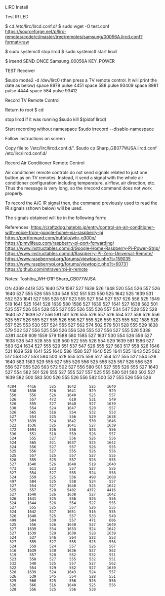 LIRC Install

Test IR LED

$ cd /etc/lirc/lircd.conf.d/
$ sudo wget -O test.conf https://sourceforge.net/p/lirc-remotes/code/ci/master/tree/remotes/samsung/00056A.lircd.conf?format=raw

$ sudo systemctl stop lircd
$ sudo systemctl start lircd

$ irsend SEND_ONCE Samsung_00056A KEY_POWER

TEST Receiver

$sudo mode2 -d /dev/lirc0
(than press a TV remote control. It will print the date as below)
space 8979
pulse 4451
space 588
pulse 93409
space 8981
pulse 4444
space 584
pulse 93412

Record TV Remote Control

Return to root
$ cd

stop lircd if it was running
$sudo kill $(pidof lircd)

Start recording without namespace
$sudo irrecord --disable-namespace

Follow instructions on screen

Copy file to '/etc/lirc/lircd.conf.d/'.
$sudo cp Sharp_GB077WJSA.lircd.conf /etc/lirc/lircd.conf.d/

Record Air Conditioner Remote Control

Air conditioner remote controls do not send signals related to just one button as on TV remotes.
Instead, it send a signal with the whole air conditioner configuration including temperature, airflow, air direction, etc.
Thus the message is very long, so the irrecord command does not work properly.

To record the A/C IR signal then, the command previously used to read the IR signals (shown below)
will be used. 


The signals obtained will be in the following form:



References:
https://craftzdog.hateblo.jp/entry/control-an-air-conditioner-with-voice-from-google-home-via-raspberry-pi
https://portforward.com/buffalo/whr-g300n/
https://pimylifeup.com/raspberry-pi-port-forwarding/
https://www.instructables.com/id/Google-Home-Raspberry-Pi-Power-Strip/
https://www.instructables.com/id/Raspberry-Pi-Zero-Universal-Remote/
https://www.raspberrypi.org/forums/viewtopic.php?t=159035
https://www.raspberrypi.org/forums/viewtopic.php?t=90731
https://github.com/mtraver/rpi-ir-remote

Notes:
Toshiba_WH-D1P
Sharp_GB077WJSA

ON
4369     4418      525     1640      579     1587
527     1639      526     1648      520      554
526      557      526     1640      527      555
526      555      534      548      532      551
533      550      525     1642      525     1639
531      552      525     1641      527      555
528      557      523      555      527      554
527      557      526      556      525     1649
518     1641      525     1641      528     1639
580     1586      527     1639      527     1641
527     1638      582      501      525      557
526      554      528      555      527      555
526      555      526      557      534      547
528      552      528     1640      527     1639
527      556      581      501      526      555
526      557      526      554      527      556
526      556      525      557      526      555
527      555      526      556      527      555
526      559      523      555      582     1585
526      557      525      553      530      557
524      555      527      562      574      502
579      501      528      555      529     1638
579      502      527      556      525      556
526      556      526      555      527      556
527      555      526     5338     4381     4409
609     1559      579     1588      580     1585
527     1637      530      554      526      556
527     1638      538      543      528      555
528      560      522      555      526      554
529     1639      581     1586      527      563
524     1634      527      555      529      551
537      547      526      555      527      563
517      558      526     1646      521     1639
528     1641      525     1640      586     1580
527     1640      525     1641      525     1643
525      562      517      558      527      553
584      500      528      555      525      556
527      554      527      555      527      554
526     1640      583     1583      529      555
527      555      526      556      525      556
525      557      526      556      526      556
527      555      526      563      572      502
527      556      580      501      527      555
526      555      527     1640      527      554
582      501      526      555      527      555
527      557      525      555      580      501
580      503      527     1639      582      500
583      500      526      555      526      556
582      500      527      555      526      556
526

     4384     4416      525     1642      525     1640
      530     1636      526     1641      529      529
      550      556      526     1640      525      557
      526      557      472      610      531      549
      526      555      527     1640      527     1639
      530      554      524     1647      520      557
      526      565      516      554      532      553
      527      554      525      556      529     1638
      527     1639      524     1642      530     1646
      522     1636      525     1641      527     1639
      472     1694      526      556      526      556
      536      551      518      559      526      557
      524      555      527      556      526      556
      524      565      521     1637      525     1642
      524      556      527      557      526      555
      525      556      527      555      526      556
      525      557      525      557      527      555
      526      555      525      557      526      555
      527     1640      526     1648      519     1640
      473      611      523      557      527      555
      527      554      527      555      524      558
      524      559      525      556      498     1668
      497      584      525      558      524      557
      527      554      527     1640      525     1642
      525      557      528     5402     4372     4416
      527     1640      526     1638      527     1642
      526     1641      525      556      526      556
      524     1644      526      554      527      555
      527      555      525      557      526      555
      524     1642      527     1651      516      555
      526     1640      525      557      533      548
      499      584      530      557      471      606
      525      556      526     1640      527     1640
      527     1639      534     1633      524     1642
      527     1639      528     1638      528     1639
      524      537      546      564      522      553
      527      555      527      555      525      556
      524      559      524      557      526      567
      516     1639      530     1636      527      562
      519      557      528      552      532      551
      523      558      527      555      532      551
      532      548      525      557      527      562
      522      554      529      552      527     1639
      528     1639      524     1643      524      557
      526      539      545      554      528      551
      525      560      525      556      526      556
      526      566      516     1640      525      556
      528      556      525      556      530





